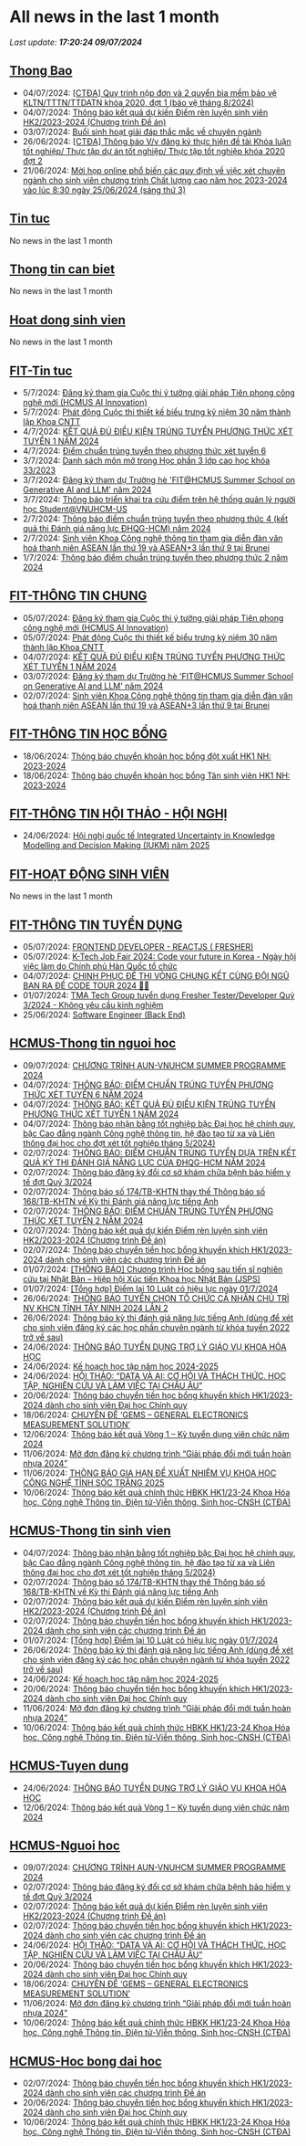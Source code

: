 # All news in the last 1 month 
_Last update: **17:20:24 09/07/2024**_
## [Thong Bao](https://www.ctda.hcmus.edu.vn/vi/thong-bao/)
* 04/07/2024: [[CTĐA] Quy trình nộp đơn và 2 quyển bìa mềm bảo vệ KLTN/TTTN/TTDATN khóa 2020, đợt 1 (bảo vệ tháng 8/2024)](https://www.ctda.hcmus.edu.vn/vi/2024/07/ctda-quy-trinh-nop-don-va-2-quyen-bia-mem-bao-ve-kltn-tttn-ttdatn-khoa-2020-dot-1-bao-ve-thang-8-2024/)
* 04/07/2024: [Thông báo kết quả dự kiến Điểm rèn luyện sinh viên HK2/2023-2024 (Chương trình Đề án)](https://www.ctda.hcmus.edu.vn/vi/2024/07/thong-bao-ket-qua-du-kien-diem-ren-luyen-sinh-vien-hk2-2023-2024-chuong-trinh-de-an/)
* 03/07/2024: [Buổi sinh hoạt giải đáp thắc mắc về chuyên ngành](https://www.ctda.hcmus.edu.vn/vi/2024/07/buoi-sinh-hoat-giai-dap-thac-mac-ve-chuyen-nganh/)
* 26/06/2024: [[CTĐA] Thông báo V/v đăng ký thực hiện đề tài Khóa luận tốt nghiệp/ Thực tập dự án tốt nghiệp/ Thực tập tốt nghiệp khóa 2020 đợt 2](https://www.ctda.hcmus.edu.vn/vi/2024/06/ctda-thong-bao-v-v-dang-ky-thuc-hien-de-tai-khoa-luan-tot-nghiep-thuc-tap-du-an-tot-nghiep-thuc-tap-tot-nghiep-khoa-2020-dot-2/)
* 21/06/2024: [Mời họp online phổ biến các quy định về việc xét chuyên ngành cho sinh viên chương trình Chất lượng cao năm học 2023-2024 vào lúc 8:30 ngày 25/06/2024 (sáng thứ 3)](https://www.ctda.hcmus.edu.vn/vi/2024/06/moi-hop-online-pho-bien-cac-quy-dinh-ve-viec-xet-chuyen-nganh-cho-sinh-vien-chuong-trinh-chat-luong-cao-nam-hoc-2023-2024-vao-luc-830-ngay-25-06-2024-sang-thu-3/)
## [Tin tuc](https://www.ctda.hcmus.edu.vn/vi/tin-tuc/)
No news in the last 1 month
## [Thong tin can biet](https://www.ctda.hcmus.edu.vn/vi/goc-sinh-vien/thong-tin-can-biet/)
No news in the last 1 month
## [Hoat dong sinh vien](https://www.ctda.hcmus.edu.vn/vi/goc-sinh-vien/hoat-dong-sinh-vien/)
No news in the last 1 month
## [FIT-Tin tuc](https://www.fit.hcmus.edu.vn/vn/Default.aspx?tabid=36)
* 5/7/2024: [Đăng ký tham gia Cuộc thi ý tưởng giải pháp Tiên phong công nghệ mới (HCMUS AI Innovation)](https://www.fit.hcmus.edu.vn/vn/Default.aspx?tabid=292&newsid=16276)
* 5/7/2024: [Phát động Cuộc thi thiết kế biểu trưng kỷ niệm 30 năm thành lập Khoa CNTT](https://www.fit.hcmus.edu.vn/vn/Default.aspx?tabid=292&newsid=16275)
* 4/7/2024: [KẾT QUẢ ĐỦ ĐIỀU KIỆN TRÚNG TUYỂN PHƯƠNG THỨC XÉT TUYỂN 1 NĂM 2024](https://www.fit.hcmus.edu.vn/vn/Default.aspx?tabid=292&newsid=16273)
* 4/7/2024: [Điểm chuẩn trúng tuyển theo phương thức xét tuyển 6](https://www.fit.hcmus.edu.vn/vn/Default.aspx?tabid=292&newsid=16272)
* 3/7/2024: [Danh sách môn mở trong Học phần 3 lớp cao học khóa 33/2023](https://www.fit.hcmus.edu.vn/vn/Default.aspx?tabid=292&newsid=16270)
* 3/7/2024: [Đăng ký tham dự Trường hè 'FIT@HCMUS Summer School on Generative AI and LLM' năm 2024](https://www.fit.hcmus.edu.vn/vn/Default.aspx?tabid=292&newsid=16269)
* 3/7/2024: [Thông báo triển khai tra cứu điểm trên hệ thống quản lý người học Student@VNUHCM-US](https://www.fit.hcmus.edu.vn/vn/Default.aspx?tabid=292&newsid=16268)
* 2/7/2024: [Thông báo điểm chuẩn trúng tuyển theo phương thức 4 (kết quả thi Đánh giá năng lực ĐHQG-HCM) năm 2024](https://www.fit.hcmus.edu.vn/vn/Default.aspx?tabid=292&newsid=16267)
* 2/7/2024: [Sinh viên Khoa Công nghệ thông tin tham gia diễn đàn văn hoá thanh niên ASEAN lần thứ 19 và ASEAN+3 lần thứ 9 tại Brunei](https://www.fit.hcmus.edu.vn/vn/Default.aspx?tabid=292&newsid=16266)
* 1/7/2024: [Thông báo điểm chuẩn trúng tuyển theo phương thức 2 năm 2024](https://www.fit.hcmus.edu.vn/vn/Default.aspx?tabid=292&newsid=16265)
## [FIT-THÔNG TIN CHUNG](https://www.fit.hcmus.edu.vn/vn/Default.aspx?tabid=53)
* 05/07/2024: [Đăng ký tham gia Cuộc thi ý tưởng giải pháp Tiên phong công nghệ mới (HCMUS AI Innovation)](https://www.fit.hcmus.edu.vn/vn/Default.aspx?tabid=292&newsid=16276)
* 05/07/2024: [Phát động Cuộc thi thiết kế biểu trưng kỷ niệm 30 năm thành lập Khoa CNTT](https://www.fit.hcmus.edu.vn/vn/Default.aspx?tabid=292&newsid=16275)
* 04/07/2024: [KẾT QUẢ ĐỦ ĐIỀU KIỆN TRÚNG TUYỂN PHƯƠNG THỨC XÉT TUYỂN 1 NĂM 2024](https://www.fit.hcmus.edu.vn/vn/Default.aspx?tabid=292&newsid=16273)
* 03/07/2024: [Đăng ký tham dự Trường hè 'FIT@HCMUS Summer School on Generative AI and LLM' năm 2024](https://www.fit.hcmus.edu.vn/vn/Default.aspx?tabid=292&newsid=16269)
* 02/07/2024: [Sinh viên Khoa Công nghệ thông tin tham gia diễn đàn văn hoá thanh niên ASEAN lần thứ 19 và ASEAN+3 lần thứ 9 tại Brunei](https://www.fit.hcmus.edu.vn/vn/Default.aspx?tabid=292&newsid=16266)
## [FIT-THÔNG TIN HỌC BỔNG](https://www.fit.hcmus.edu.vn/vn/Default.aspx?tabid=53)
* 18/06/2024: [Thông báo chuyển khoản học bổng đột xuất HK1 NH: 2023-2024](https://www.fit.hcmus.edu.vn/vn/Default.aspx?tabid=292&newsid=16251)
* 18/06/2024: [Thông báo chuyển khoản học bổng Tân sinh viên HK1 NH: 2023-2024](https://www.fit.hcmus.edu.vn/vn/Default.aspx?tabid=292&newsid=16249)
## [FIT-THÔNG TIN HỘI THẢO - HỘI NGHỊ](https://www.fit.hcmus.edu.vn/vn/Default.aspx?tabid=53)
* 24/06/2024: [Hội nghị quốc tế Integrated Uncertainty in Knowledge Modelling and Decision Making (IUKM) năm 2025](https://www.fit.hcmus.edu.vn/vn/Default.aspx?tabid=292&newsid=16258)
## [FIT-HOẠT ĐỘNG SINH VIÊN](https://www.fit.hcmus.edu.vn/vn/Default.aspx?tabid=53)
No news in the last 1 month
## [FIT-THÔNG TIN TUYỂN DỤNG](https://www.fit.hcmus.edu.vn/vn/Default.aspx?tabid=53)
* 05/07/2024: [FRONTEND DEVELOPER - REACTJS ( FRESHER)](https://www.fit.hcmus.edu.vn/vn/Default.aspx?tabid=292&newsid=16277)
* 05/07/2024: [K-Tech Job Fair 2024: Code your future in Korea - Ngày hội việc làm do Chính phủ Hàn Quốc tổ chức](https://www.fit.hcmus.edu.vn/vn/Default.aspx?tabid=292&newsid=16274)
* 04/07/2024: [CHINH PHỤC ĐỀ THI VÒNG CHUNG KẾT CÙNG ĐỘI NGŨ BAN RA ĐỀ CODE TOUR 2024 👨‍💻](https://www.fit.hcmus.edu.vn/vn/Default.aspx?tabid=292&newsid=16271)
* 01/07/2024: [TMA Tech Group tuyển dụng Fresher Tester/Developer Quý 3/2024 - Không yêu cầu kinh nghiệm](https://www.fit.hcmus.edu.vn/vn/Default.aspx?tabid=292&newsid=16264)
* 25/06/2024: [Software Engineer (Back End)](https://www.fit.hcmus.edu.vn/vn/Default.aspx?tabid=292&newsid=16260)
## [HCMUS-Thong tin nguoi hoc](https://hcmus.edu.vn/thong-tin-danh-cho-nguoi-hoc/)
* 09/07/2024: [CHƯƠNG TRÌNH AUN-VNUHCM SUMMER PROGRAMME 2024](https://hcmus.edu.vn/chuong-trinh-aun-vnuhcm-summer-programme-2024/)
* 04/07/2024: [THÔNG BÁO: ĐIỂM CHUẨN TRÚNG TUYỂN PHƯƠNG THỨC XÉT TUYỂN 6 NĂM 2024](https://hcmus.edu.vn/thong-bao-diem-chuan-trung-tuyen-phuong-thuc-xet-tuyen-6-nam-2024/)
* 04/07/2024: [THÔNG BÁO: KẾT QUẢ ĐỦ ĐIỀU KIỆN TRÚNG TUYỂN PHƯƠNG THỨC XÉT TUYỂN 1 NĂM 2024](https://hcmus.edu.vn/thong-bao-ket-qua-du-dieu-kien-trung-tuyen-phuong-thuc-xet-tuyen-1-nam-2024/)
* 04/07/2024: [Thông báo nhận bằng tốt nghiệp bậc Đại học hệ chính quy, bậc Cao đẳng ngành Công nghệ thông tin, hệ đào tạo từ xa và Liên thông đại học cho đợt xét tốt nghiệp tháng 5/2024)](https://hcmus.edu.vn/thong-bao-nhan-bang-tot-nghiep-bac-dai-hoc-he-chinh-quy-bac-cao-dang-nganh-cong-nghe-thong-tin-he-dao-tao-tu-xa-va-lien-thong-dai-hoc-cho-dot-xet-tot-nghiep-thang-5-2024/)
* 02/07/2024: [THÔNG BÁO: ĐIỂM CHUẨN TRÚNG TUYỂN DỰA TRÊN KẾT QUẢ KỲ THI ĐÁNH GIÁ NĂNG LỰC CỦA ĐHQG-HCM NĂM 2024](https://hcmus.edu.vn/diem-chuan-trung-tuyen-dua-tren-ket-qua-ky-thi-danh-gia-nang-luc-cua-dhqg-hcm-nam-2024/)
* 02/07/2024: [Thông báo đăng ký đổi cơ sở khám chữa bệnh bảo hiểm y tế đợt Quý 3/2024](https://hcmus.edu.vn/thong-bao-dang-ky-doi-co-so-kham-chua-benh-bao-hiem-y-te-dot-quy-3-2024/)
* 02/07/2024: [Thông báo số 174/TB-KHTN thay thế Thông báo số 168/TB-KHTN về Kỳ thi Đánh giá năng lực tiếng Anh](https://hcmus.edu.vn/thong-bao-so-174-tb-khtn-v-v-thay-the-thong-bao-so-168-tb-khtn-ve-ky-thi-danh-gia-nang-luc-tieng-anh/)
* 02/07/2024: [THÔNG BÁO: ĐIỂM CHUẨN TRÚNG TUYỂN PHƯƠNG THỨC XÉT TUYỂN 2 NĂM 2024](https://hcmus.edu.vn/thong-bao-diem-chuan-trung-tuyen-phuong-thuc-xet-tuyen-2-nam-2024/)
* 02/07/2024: [Thông báo kết quả dự kiến Điểm rèn luyện sinh viên HK2/2023-2024 (Chương trình Đề án)](https://hcmus.edu.vn/thong-bao-ket-qua-du-kien-diem-ren-luyen-sinh-vien-hk2-2023-2024-chuong-trinh-de-an/)
* 02/07/2024: [Thông báo chuyển tiền học bổng khuyến khích HK1/2023-2024 dành cho sinh viên các chương trình Đề án](https://hcmus.edu.vn/thong-bao-chuyen-tien-hoc-bong-khuyen-khich-hk1-2023-2024-danh-cho-sinh-vien-cac-chuong-trinh-de-an/)
* 01/07/2024: [[THÔNG BÁO] Chương trình Học bổng sau tiến sĩ nghiên cứu tại Nhật Bản – Hiệp hội Xúc tiến Khoa học Nhật Bản (JSPS)](https://hcmus.edu.vn/thong-bao-chuong-trinh-hoc-bong-sau-tien-si-nghien-cuu-tai-nhat-ban-hiep-hoi-xuc-tien-khoa-hoc-nhat-ban-jsps/)
* 01/07/2024: [[Tổng hợp] Điểm lại 10 Luật có hiệu lực ngày 01/7/2024](https://hcmus.edu.vn/tong-hop-diem-lai-10-luat-co-hieu-luc-ngay-01-7-2024/)
* 26/06/2024: [THÔNG BÁO TUYỂN CHỌN TỔ CHỨC CÁ NHÂN CHỦ TRÌ NV KHCN TỈNH TÂY NINH 2024 LẦN 2](https://hcmus.edu.vn/thong-bao-tuyen-chon-to-chuc-ca-nhan-chu-tri-nv-khcn-tinh-tay-ninh-2024-lan-2/)
* 26/06/2024: [Thông báo kỳ thi đánh giá năng lực tiếng Anh (dùng để xét cho sinh viên đăng ký các học phần chuyên ngành từ khóa tuyển 2022 trở về sau)](https://hcmus.edu.vn/thong-bao-ky-thi-danh-gia-nang-luc-tieng-anh-dung-de-xet-cho-sinh-vien-dang-ky-cac-hoc-phan-chuyen-nganh-tu-khoa-tuyen-2022-tro-ve-sau/)
* 24/06/2024: [THÔNG BÁO TUYỂN DỤNG TRỢ LÝ GIÁO VỤ KHOA HÓA HỌC](https://hcmus.edu.vn/thong-bao-tuyen-dung-tro-ly-giao-vu-khoa-hoa-hoc/)
* 24/06/2024: [Kế hoạch học tập năm học 2024-2025](https://hcmus.edu.vn/ke-hoahjc-hoc-tap-nam-hoc-2024-2025/)
* 24/06/2024: [HỘI THẢO: “DATA VÀ AI: CƠ HỘI VÀ THÁCH THỨC. HỌC TẬP, NGHIÊN CỨU VÀ LÀM VIỆC TẠI CHÂU ÂU”](https://hcmus.edu.vn/hoi-thao-data-ai-co-hoi-thach-thuc-hoc-tap-nghien-cuu-va-lam-viec-tai-chau-au/)
* 20/06/2024: [Thông báo chuyển tiền học bổng khuyến khích HK1/2023-2024 dành cho sinh viên Đại học Chính quy](https://hcmus.edu.vn/thong-bao-chuyen-tien-hoc-bong-khuyen-khich-hk1-2023-2024-danh-cho-sinh-vien-dai-hoc-chinh-quy/)
* 18/06/2024: [CHUYÊN ĐỀ ‘GEMS – GENERAL ELECTRONICS MEASUREMENT SOLUTION’](https://hcmus.edu.vn/chuyen-de-gems-general-electronics-measurement-solution/)
* 12/06/2024: [Thông báo kết quả Vòng 1 – Kỳ tuyển dụng viên chức năm 2024](https://hcmus.edu.vn/thong-bao-ket-qua-vong-1-ky-tuyen-dung-vien-chuc-nam-2024/)
* 11/06/2024: [Mở đơn đăng ký chương trình “Giải pháp đổi mới tuần hoàn nhựa 2024”](https://hcmus.edu.vn/mo-don-dang-ky-chuong-trinh-giai-phap-doi-moi-tuan-hoan-nhua-2024/)
* 11/06/2024: [THÔNG BÁO GIA HẠN ĐỀ XUẤT NHIỆM VỤ KHOA HỌC CÔNG NGHỆ TỈNH SÓC TRĂNG 2025](https://hcmus.edu.vn/thong-bao-gia-han-de-xuat-nhiem-vu-khoa-hoc-cong-nghe-tinh-soc-trang-2025/)
* 10/06/2024: [Thông báo kết quả chính thức HBKK HK1/23-24 Khoa Hóa học, Công nghệ Thông tin, Điện tử-Viễn thông, Sinh học-CNSH (CTĐA)](https://hcmus.edu.vn/thong-bao-ket-qua-chinh-thuc-hbkk-hk1-23-24-khoa-hoa-hoc-moi-truong-dien-tu-vien-thong-sinh-hoc-cnsh-ctda/)
## [HCMUS-Thong tin sinh vien](https://hcmus.edu.vn/category/dao-tao/dai-hoc/thong-tin-danh-cho-sinh-vien/)
* 04/07/2024: [Thông báo nhận bằng tốt nghiệp bậc Đại học hệ chính quy, bậc Cao đẳng ngành Công nghệ thông tin, hệ đào tạo từ xa và Liên thông đại học cho đợt xét tốt nghiệp tháng 5/2024)](https://hcmus.edu.vn/thong-bao-nhan-bang-tot-nghiep-bac-dai-hoc-he-chinh-quy-bac-cao-dang-nganh-cong-nghe-thong-tin-he-dao-tao-tu-xa-va-lien-thong-dai-hoc-cho-dot-xet-tot-nghiep-thang-5-2024/)
* 02/07/2024: [Thông báo số 174/TB-KHTN thay thế Thông báo số 168/TB-KHTN về Kỳ thi Đánh giá năng lực tiếng Anh](https://hcmus.edu.vn/thong-bao-so-174-tb-khtn-v-v-thay-the-thong-bao-so-168-tb-khtn-ve-ky-thi-danh-gia-nang-luc-tieng-anh/)
* 02/07/2024: [Thông báo kết quả dự kiến Điểm rèn luyện sinh viên HK2/2023-2024 (Chương trình Đề án)](https://hcmus.edu.vn/thong-bao-ket-qua-du-kien-diem-ren-luyen-sinh-vien-hk2-2023-2024-chuong-trinh-de-an/)
* 02/07/2024: [Thông báo chuyển tiền học bổng khuyến khích HK1/2023-2024 dành cho sinh viên các chương trình Đề án](https://hcmus.edu.vn/thong-bao-chuyen-tien-hoc-bong-khuyen-khich-hk1-2023-2024-danh-cho-sinh-vien-cac-chuong-trinh-de-an/)
* 01/07/2024: [[Tổng hợp] Điểm lại 10 Luật có hiệu lực ngày 01/7/2024](https://hcmus.edu.vn/tong-hop-diem-lai-10-luat-co-hieu-luc-ngay-01-7-2024/)
* 26/06/2024: [Thông báo kỳ thi đánh giá năng lực tiếng Anh (dùng để xét cho sinh viên đăng ký các học phần chuyên ngành từ khóa tuyển 2022 trở về sau)](https://hcmus.edu.vn/thong-bao-ky-thi-danh-gia-nang-luc-tieng-anh-dung-de-xet-cho-sinh-vien-dang-ky-cac-hoc-phan-chuyen-nganh-tu-khoa-tuyen-2022-tro-ve-sau/)
* 24/06/2024: [Kế hoạch học tập năm học 2024-2025](https://hcmus.edu.vn/ke-hoahjc-hoc-tap-nam-hoc-2024-2025/)
* 20/06/2024: [Thông báo chuyển tiền học bổng khuyến khích HK1/2023-2024 dành cho sinh viên Đại học Chính quy](https://hcmus.edu.vn/thong-bao-chuyen-tien-hoc-bong-khuyen-khich-hk1-2023-2024-danh-cho-sinh-vien-dai-hoc-chinh-quy/)
* 11/06/2024: [Mở đơn đăng ký chương trình “Giải pháp đổi mới tuần hoàn nhựa 2024”](https://hcmus.edu.vn/mo-don-dang-ky-chuong-trinh-giai-phap-doi-moi-tuan-hoan-nhua-2024/)
* 10/06/2024: [Thông báo kết quả chính thức HBKK HK1/23-24 Khoa Hóa học, Công nghệ Thông tin, Điện tử-Viễn thông, Sinh học-CNSH (CTĐA)](https://hcmus.edu.vn/thong-bao-ket-qua-chinh-thuc-hbkk-hk1-23-24-khoa-hoa-hoc-moi-truong-dien-tu-vien-thong-sinh-hoc-cnsh-ctda/)
## [HCMUS-Tuyen dung](https://hcmus.edu.vn/category/tuyen-dung-viec-lam/)
* 24/06/2024: [THÔNG BÁO TUYỂN DỤNG TRỢ LÝ GIÁO VỤ KHOA HÓA HỌC](https://hcmus.edu.vn/thong-bao-tuyen-dung-tro-ly-giao-vu-khoa-hoa-hoc/)
* 12/06/2024: [Thông báo kết quả Vòng 1 – Kỳ tuyển dụng viên chức năm 2024](https://hcmus.edu.vn/thong-bao-ket-qua-vong-1-ky-tuyen-dung-vien-chuc-nam-2024/)
## [HCMUS-Nguoi hoc](https://hcmus.edu.vn/category/nguoi-hoc/)
* 09/07/2024: [CHƯƠNG TRÌNH AUN-VNUHCM SUMMER PROGRAMME 2024](https://hcmus.edu.vn/chuong-trinh-aun-vnuhcm-summer-programme-2024/)
* 02/07/2024: [Thông báo đăng ký đổi cơ sở khám chữa bệnh bảo hiểm y tế đợt Quý 3/2024](https://hcmus.edu.vn/thong-bao-dang-ky-doi-co-so-kham-chua-benh-bao-hiem-y-te-dot-quy-3-2024/)
* 02/07/2024: [Thông báo kết quả dự kiến Điểm rèn luyện sinh viên HK2/2023-2024 (Chương trình Đề án)](https://hcmus.edu.vn/thong-bao-ket-qua-du-kien-diem-ren-luyen-sinh-vien-hk2-2023-2024-chuong-trinh-de-an/)
* 02/07/2024: [Thông báo chuyển tiền học bổng khuyến khích HK1/2023-2024 dành cho sinh viên các chương trình Đề án](https://hcmus.edu.vn/thong-bao-chuyen-tien-hoc-bong-khuyen-khich-hk1-2023-2024-danh-cho-sinh-vien-cac-chuong-trinh-de-an/)
* 24/06/2024: [HỘI THẢO: “DATA VÀ AI: CƠ HỘI VÀ THÁCH THỨC. HỌC TẬP, NGHIÊN CỨU VÀ LÀM VIỆC TẠI CHÂU ÂU”](https://hcmus.edu.vn/hoi-thao-data-ai-co-hoi-thach-thuc-hoc-tap-nghien-cuu-va-lam-viec-tai-chau-au/)
* 20/06/2024: [Thông báo chuyển tiền học bổng khuyến khích HK1/2023-2024 dành cho sinh viên Đại học Chính quy](https://hcmus.edu.vn/thong-bao-chuyen-tien-hoc-bong-khuyen-khich-hk1-2023-2024-danh-cho-sinh-vien-dai-hoc-chinh-quy/)
* 18/06/2024: [CHUYÊN ĐỀ ‘GEMS – GENERAL ELECTRONICS MEASUREMENT SOLUTION’](https://hcmus.edu.vn/chuyen-de-gems-general-electronics-measurement-solution/)
* 11/06/2024: [Mở đơn đăng ký chương trình “Giải pháp đổi mới tuần hoàn nhựa 2024”](https://hcmus.edu.vn/mo-don-dang-ky-chuong-trinh-giai-phap-doi-moi-tuan-hoan-nhua-2024/)
* 10/06/2024: [Thông báo kết quả chính thức HBKK HK1/23-24 Khoa Hóa học, Công nghệ Thông tin, Điện tử-Viễn thông, Sinh học-CNSH (CTĐA)](https://hcmus.edu.vn/thong-bao-ket-qua-chinh-thuc-hbkk-hk1-23-24-khoa-hoa-hoc-moi-truong-dien-tu-vien-thong-sinh-hoc-cnsh-ctda/)
## [HCMUS-Hoc bong dai hoc](https://hcmus.edu.vn/category/dao-tao/dai-hoc/hoc-bong-dai-hoc/)
* 02/07/2024: [Thông báo chuyển tiền học bổng khuyến khích HK1/2023-2024 dành cho sinh viên các chương trình Đề án](https://hcmus.edu.vn/thong-bao-chuyen-tien-hoc-bong-khuyen-khich-hk1-2023-2024-danh-cho-sinh-vien-cac-chuong-trinh-de-an/)
* 20/06/2024: [Thông báo chuyển tiền học bổng khuyến khích HK1/2023-2024 dành cho sinh viên Đại học Chính quy](https://hcmus.edu.vn/thong-bao-chuyen-tien-hoc-bong-khuyen-khich-hk1-2023-2024-danh-cho-sinh-vien-dai-hoc-chinh-quy/)
* 10/06/2024: [Thông báo kết quả chính thức HBKK HK1/23-24 Khoa Hóa học, Công nghệ Thông tin, Điện tử-Viễn thông, Sinh học-CNSH (CTĐA)](https://hcmus.edu.vn/thong-bao-ket-qua-chinh-thuc-hbkk-hk1-23-24-khoa-hoa-hoc-moi-truong-dien-tu-vien-thong-sinh-hoc-cnsh-ctda/)
